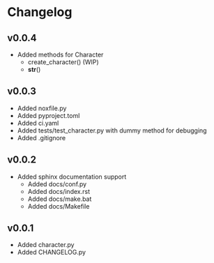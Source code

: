 # Changelog

## v0.0.4
- Added methods for Character
  - create_character() (WIP)
  - __str__()

## v0.0.3
- Added noxfile.py
- Added pyproject.toml
- Added ci.yaml
- Added tests/test_character.py with dummy method for debugging
- Added .gitignore

## v0.0.2
- Added sphinx documentation support
  - Added docs/conf.py
  - Added docs/index.rst
  - Added docs/make.bat
  - Added docs/Makefile

## v0.0.1
- Added character.py
- Added CHANGELOG.py